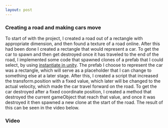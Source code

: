 ```yaml
---
layout: post
---
```



### Creating a road and making cars move

To start of with the project, I created a road out of a rectangle with appropriate dimension, and then found a texture of a road online.
After this had been done I created a rectangle that would represent a car. To get the car to spawn and then get destroyed once it has traveled to the end
of the road, I implemented some code that spawned clones of a prefab that I could select, by using [instantiate in unity](https://docs.unity3d.com/ScriptReference/Object.Instantiate.html). The prefab I choose to represent the car was a rectangle, which will serve as a placeholder that I can change to something else at a later stage. After this, I created a script that increased the transform.position with a fixed value, which later will be changed to the actual velocity, which made the car travel forward on the road. To get the car destroyed after a fixed coordinate position, I created a method that destroyed the current gameObject that reach that value, and once it was destroyed it then spawned a new clone at the start of the road. The result of this can be seen in the video below.


### Video
